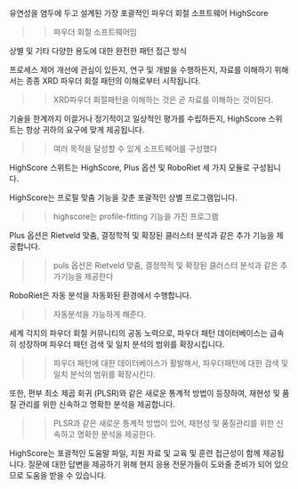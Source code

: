 유연성을 염두에 두고 설계된 가장 포괄적인 파우더 회절 소프트웨어 HighScore
>> 파우더 회절 소프트웨어임

상별 및 기타 다양한 용도에 대한 완전한 패턴 접근 방식

프로세스 제어 개선에 관심이 있든지, 연구 및 개발을 수행하든지, 자료를 이해하기 위해서는 종종 XRD 파우더 회절 패턴의 이해로부터 시작됩니다.
>> XRD파우더 회절패턴을 이해하는 것은 곧 자료를 이해하는 것이된다.

기술을 한계까지 이끌거나 정기적이고 일상적인 평가를 수립하든지, HighScore 스위트는 항상 귀하의 요구에 맞게 제공됩니다. 
>> 여러 목적을 달성할 수 있게 소프트웨어를 구성했다

HighScore 스위트는 HighScore, Plus 옵션 및 RoboRiet 세 가지 모듈로 구성됩니다. 

HighScore는 프로필 맞춤 기능을 갖춘 포괄적인 상별 프로그램입니다.
>> highscore는 profile-fitting 기능을 가진 프로그램

Plus 옵션은 Rietveld 맞춤, 결정학적 및 확장된 클러스터 분석과 같은 추가 기능을 제공합니다.
>> puls 옵션은 Rietveld 맞춤, 결정학적 및 확장된 클러스터 분석과 같은 추가기능을 제공한다

RoboRiet은 자동 분석을 자동화된 환경에서 수행합니다.
>> 자동분석을 가능하게 해준다.

세계 각지의 파우더 회절 커뮤니티의 공동 노력으로,
파우더 패턴 데이터베이스는 급속히 성장하며 파우더 패턴 검색 및 일치 분석의 범위를 확장시킵니다.
>> 파우더 패턴에 대한 데이터베이스가 활발해서, 파우더패턴에 대한 검색 및 일치 분석의 범위를 확장시킨다.

또한, 편부 최소 제곱 회귀 (PLSR)와 같은 새로운 통계적 방법이 등장하여, 재현성 및 품질 관리를 위한 신속하고 명확한 분석을 제공합니다.
>> PLSR과 같은 새로운 통계적 방법이 있어, 재현성 및 품질관리를 위한 신속하고 명확한 분석을 제공한다.

HighScore는 포괄적인 도움말 파일, 지원 자료 및 교육 및 훈련 접근성이 함께 제공됩니다. 질문에 대한 답변을 제공하기 위해 현지 응용 전문가들이 도와줄 준비가 되어 있으므로 도움을 받을 수 있습니다.